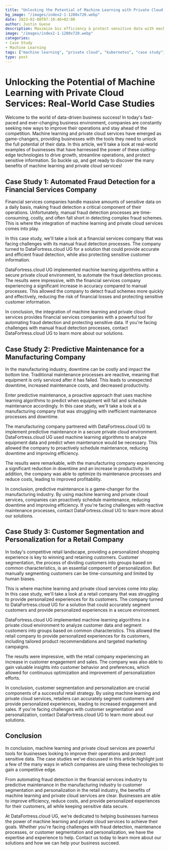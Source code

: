 ```yaml
---
title: "Unlocking the Potential of Machine Learning with Private Cloud Services: Real-World Case Studies"
bg_image: "/images/index2-1-1280x720.webp"
date: 2023-02-08T07:10:46+02:00
author: Justin Guese
description: Maximize biz efficiency & protect sensitive data with machine learning & private cloud services. See real-world case studies & contact us today!
image: "/images/index2-1-1280x720.webp"
categories:
- Case Study
- Machine Learning
tags: ["machine learning", "private cloud", "kubernetes", "case study"]
type: post
---
```


# Unlocking the Potential of Machine Learning with Private Cloud Services: Real-World Case Studies

Welcome to the world of data-driven business success! In today's fast-paced and ever-changing business environment, companies are constantly seeking new ways to improve their operations and stay ahead of the competition. Machine learning and private cloud services have emerged as game-changers, providing businesses with the tools they need to unlock the full potential of their data. In this article, we'll take a look at real-world examples of businesses that have harnessed the power of these cutting-edge technologies to drive growth, streamline operations, and protect sensitive information. So buckle up, and get ready to discover the many benefits of machine learning and private cloud services!

## Case Study 1: Automated Fraud Detection for a Financial Services Company

Financial services companies handle massive amounts of sensitive data on a daily basis, making fraud detection a critical component of their operations. Unfortunately, manual fraud detection processes are time-consuming, costly, and often fall short in detecting complex fraud schemes. This is where the integration of machine learning and private cloud services comes into play.

In this case study, we'll take a look at a financial services company that was facing challenges with its manual fraud detection processes. The company turned to DataFortress.cloud UG for a solution that could provide accurate and efficient fraud detection, while also protecting sensitive customer information.

DataFortress.cloud UG implemented machine learning algorithms within a secure private cloud environment, to automate the fraud detection process. The results were impressive, with the financial services company experiencing a significant increase in accuracy compared to manual processes. This allowed the company to detect fraud schemes more quickly and effectively, reducing the risk of financial losses and protecting sensitive customer information.

In conclusion, the integration of machine learning and private cloud services provides financial services companies with a powerful tool for automating fraud detection and protecting sensitive data. If you're facing challenges with manual fraud detection processes, contact DataFortress.cloud UG to learn more about our solutions.

## Case Study 2: Predictive Maintenance for a Manufacturing Company

In the manufacturing industry, downtime can be costly and impact the bottom line. Traditional maintenance processes are reactive, meaning that equipment is only serviced after it has failed. This leads to unexpected downtime, increased maintenance costs, and decreased productivity.

Enter predictive maintenance, a proactive approach that uses machine learning algorithms to predict when equipment will fail and schedule maintenance accordingly. In this case study, we'll take a look at a manufacturing company that was struggling with inefficient maintenance processes and downtime.

The manufacturing company partnered with DataFortress.cloud UG to implement predictive maintenance in a secure private cloud environment. DataFortress.cloud UG used machine learning algorithms to analyze equipment data and predict when maintenance would be necessary. This allowed the company to proactively schedule maintenance, reducing downtime and improving efficiency.

The results were remarkable, with the manufacturing company experiencing a significant reduction in downtime and an increase in productivity. In addition, the company was able to optimize its maintenance processes and reduce costs, leading to improved profitability.

In conclusion, predictive maintenance is a game-changer for the manufacturing industry. By using machine learning and private cloud services, companies can proactively schedule maintenance, reducing downtime and improving efficiency. If you're facing challenges with reactive maintenance processes, contact DataFortress.cloud UG to learn more about our solutions.


## Case Study 3: Customer Segmentation and Personalization for a Retail Company

In today's competitive retail landscape, providing a personalized shopping experience is key to winning and retaining customers. Customer segmentation, the process of dividing customers into groups based on common characteristics, is an essential component of personalization. But manually segmenting customers can be time-consuming and limited by human biases.

This is where machine learning and private cloud services come into play. In this case study, we'll take a look at a retail company that was struggling to provide personalized experiences for its customers. The company turned to DataFortress.cloud UG for a solution that could accurately segment customers and provide personalized experiences in a secure environment.

DataFortress.cloud UG implemented machine learning algorithms in a private cloud environment to analyze customer data and segment customers into groups based on common characteristics. This allowed the retail company to provide personalized experiences for its customers, including tailored product recommendations and targeted marketing campaigns.

The results were impressive, with the retail company experiencing an increase in customer engagement and sales. The company was also able to gain valuable insights into customer behavior and preferences, which allowed for continuous optimization and improvement of personalization efforts.

In conclusion, customer segmentation and personalization are crucial components of a successful retail strategy. By using machine learning and private cloud services, retailers can accurately segment customers and provide personalized experiences, leading to increased engagement and sales. If you're facing challenges with customer segmentation and personalization, contact DataFortress.cloud UG to learn more about our solutions.

## Conclusion

In conclusion, machine learning and private cloud services are powerful tools for businesses looking to improve their operations and protect sensitive data. The case studies we've discussed in this article highlight just a few of the many ways in which companies are using these technologies to gain a competitive edge.

From automating fraud detection in the financial services industry to predictive maintenance in the manufacturing industry to customer segmentation and personalization in the retail industry, the benefits of machine learning and private cloud services are clear. Businesses are able to improve efficiency, reduce costs, and provide personalized experiences for their customers, all while keeping sensitive data secure.

At DataFortress.cloud UG, we're dedicated to helping businesses harness the power of machine learning and private cloud services to achieve their goals. Whether you're facing challenges with fraud detection, maintenance processes, or customer segmentation and personalization, we have the expertise and experience to help. Contact us today to learn more about our solutions and how we can help your business succeed.